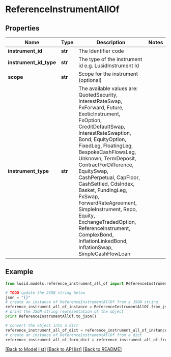 # ReferenceInstrumentAllOf


## Properties
Name | Type | Description | Notes
------------ | ------------- | ------------- | -------------
**instrument_id** | **str** | The Identifier code | 
**instrument_id_type** | **str** | The type of the instrument id e.g. LusidInstrument Id | 
**scope** | **str** | Scope for the instrument (optional) | 
**instrument_type** | **str** | The available values are: QuotedSecurity, InterestRateSwap, FxForward, Future, ExoticInstrument, FxOption, CreditDefaultSwap, InterestRateSwaption, Bond, EquityOption, FixedLeg, FloatingLeg, BespokeCashFlowsLeg, Unknown, TermDeposit, ContractForDifference, EquitySwap, CashPerpetual, CapFloor, CashSettled, CdsIndex, Basket, FundingLeg, FxSwap, ForwardRateAgreement, SimpleInstrument, Repo, Equity, ExchangeTradedOption, ReferenceInstrument, ComplexBond, InflationLinkedBond, InflationSwap, SimpleCashFlowLoan | 

## Example

```python
from lusid.models.reference_instrument_all_of import ReferenceInstrumentAllOf

# TODO update the JSON string below
json = "{}"
# create an instance of ReferenceInstrumentAllOf from a JSON string
reference_instrument_all_of_instance = ReferenceInstrumentAllOf.from_json(json)
# print the JSON string representation of the object
print ReferenceInstrumentAllOf.to_json()

# convert the object into a dict
reference_instrument_all_of_dict = reference_instrument_all_of_instance.to_dict()
# create an instance of ReferenceInstrumentAllOf from a dict
reference_instrument_all_of_form_dict = reference_instrument_all_of.from_dict(reference_instrument_all_of_dict)
```
[[Back to Model list]](../README.md#documentation-for-models) [[Back to API list]](../README.md#documentation-for-api-endpoints) [[Back to README]](../README.md)


